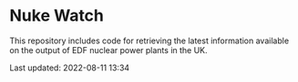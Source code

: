# Nuke Watch

This repository includes code for retrieving the latest information available on the output of EDF nuclear power plants in the UK.

Last updated: 2022-08-11 13:34
